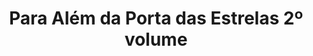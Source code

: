 ---
Numero: 482
title: Para Além da Porta das Estrelas 2º volume
Autor: Frederik Pohl
Co-autor: 
Ano-de-Publicacao: 1997
Titulo-original: The Gateway Trip
Tradutor: Clarisse Tavares
Co-tradutor: 
Ano-de-edicao: 1990
alias: Frederik-Pohl
Autor2-alias: 
Tradutor1-alias: Clarisse-Tavares
Tradutor2-alias: 
Titulo-link: 482-Para-Alem-da-Porta-das-Estrelas-2-volume
Capa: António Pedro
pags: 184
Capa-link: Antonio-Pedro
---